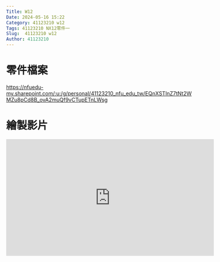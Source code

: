 ```yaml
---
Title: W12
Date: 2024-05-16 15:22
Category: 41123210 w12
Tags: 41123210 NX12零件一
Slug:  41123210 w12
Author: 41123210
---
```


# 零件檔案
https://nfuedu-my.sharepoint.com/:u:/g/personal/41123210_nfu_edu_tw/EQnXSTlnZ7tNt2WMZu8pCd8B_ovA2muQf9vCTupETnLWsg
# 繪製影片
<iframe width="560" height="315" src="https://www.youtube.com/embed/7TIj3dZD3IE?si=Rd1VFFgJag5Lz_T2" title="YouTube video player" frameborder="0" allow="accelerometer; autoplay; clipboard-write; encrypted-media; gyroscope; picture-in-picture; web-share" referrerpolicy="strict-origin-when-cross-origin" allowfullscreen></iframe>
